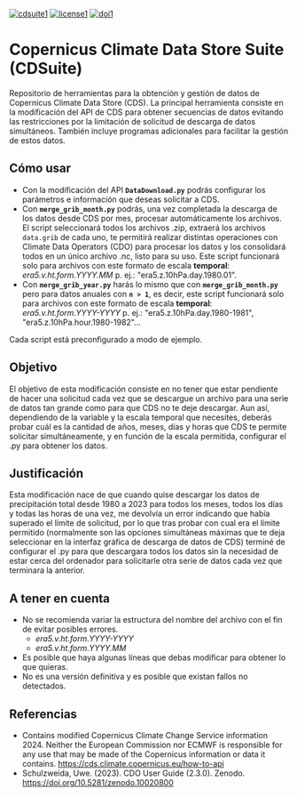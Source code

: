 [![cdsuite1](https://github.com/user-attachments/assets/b240a777-e22a-4c77-8e44-96a41789845b)](https://github.com/oscarmtr/CDSuite)
[![license1](https://github.com/user-attachments/assets/2c3dba82-5de0-4ed5-9e0d-88a470f0d586)](https://www.gnu.org/licenses/agpl-3.0.html)
[![doi1](https://github.com/user-attachments/assets/51caa891-c1f7-4f34-be4c-0d31eb9b9831)](https://doi.org/10.5281/zenodo.14570087)

<!--[![cdsuite](https://github.com/user-attachments/assets/4c9698da-5b13-4981-a376-df23b5d376a2)](https://github.com/oscarmtr/CDSuite)
[![license](https://github.com/user-attachments/assets/f58a7dee-3fdd-414f-b179-9fa4c134150d)](https://www.gnu.org/licenses/agpl-3.0.html)
[![doi](https://github.com/user-attachments/assets/81be1084-ae2c-40ec-bdb9-3b84f1e84fa9)](https://doi.org/10.5281/zenodo.14570087)-->

# Copernicus Climate Data Store Suite (CDSuite)
Repositorio de herramientas para la obtención y gestión de datos de Copernicus Climate Data Store (CDS). La principal herramienta consiste en la modificación del API de CDS para obtener secuencias de datos evitando las restricciones por la limitación de solicitud de descarga de datos simultáneos. También incluye programas adicionales para facilitar la gestión de estos datos.

## Cómo usar
- Con la modificación del API **`DataDownload.py`** podrás configurar los parámetros e información que deseas solicitar a CDS.
- Con **`merge_grib_month.py`** podrás, una vez completada la descarga de los datos desde CDS por mes, procesar automáticamente los archivos. El script seleccionará todos los archivos .zip, extraerá los archivos `data.grib` de cada uno, te permitirá realizar distintas operaciones con Climate Data Operators (CDO) para procesar los datos y los consolidará todos en un único archivo .nc, listo para su uso. Este script funcionará solo para archivos con este formato de escala **temporal**: *era5.v.ht.form.YYYY.MM* p. ej.: "era5.z.10hPa.day.1980.01".
- Con **`merge_grib_year.py`** harás lo mismo que con **`merge_grib_month.py`** pero para datos anuales con **`n > 1`**, es decir, este script funcionará solo para archivos con este formato de escala **temporal**: *era5.v.ht.form.YYYY-YYYY* p. ej.: "era5.z.10hPa.day.1980-1981", "era5.z.10hPa.hour.1980-1982"...

Cada script está preconfigurado a modo de ejemplo.

## Objetivo
El objetivo de esta modificación consiste en no tener que estar pendiente de hacer una solicitud cada vez que se descargue un archivo para una serie de datos tan grande como para que CDS no te deje descargar.
Aun así, dependiendo de la variable y la escala temporal que necesites, deberás probar cuál es la cantidad de años, meses, días y horas que CDS te permite solicitar simultáneamente, y en función de la escala permitida, configurar el .py para obtener los datos.

## Justificación
Esta modificación nace de que cuando quise descargar los datos de precipitación total desde 1980 a 2023 para todos los meses, todos los días y todas las horas de una vez, me devolvía un error indicando que había superado el límite de solicitud, por lo que tras probar con cual era el límite permitido (normalmente son las opciones simultáneas máximas que te deja seleccionar en la interfaz gráfica de descarga de datos de CDS) terminé de configurar el .py para que descargara todos los datos sin la necesidad de estar cerca del ordenador para solicitarle otra serie de datos cada vez que terminara la anterior. 

## A tener en cuenta
- No se recomienda variar la estructura del nombre del archivo con el fin de evitar posibles errores.
     - *era5.v.ht.form.YYYY-YYYY*
     - *era5.v.ht.form.YYYY.MM* 
- Es posible que haya algunas líneas que debas modificar para obtener lo que quieras.
- No es una versión definitiva y es posible que existan fallos no detectados.

## Referencias
- Contains modified Copernicus Climate Change Service information 2024. Neither the European Commission nor ECMWF is responsible for any use that may be made of the Copernicus information or data it contains. https://cds.climate.copernicus.eu/how-to-api
- Schulzweida, Uwe. (2023). CDO User Guide (2.3.0). Zenodo. https://doi.org/10.5281/zenodo.10020800
